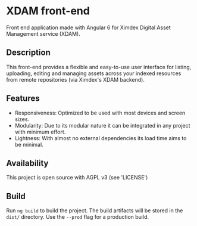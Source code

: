 # XDAM front-end

Front end application made with Angular 6 for Ximdex Digital Asset Management service (XDAM).

## Description

This front-end provides a flexible and easy-to-use user interface for listing, uploading, editing and managing assets across your indexed resources from remote repositories (via Ximdex's XDAM backend).

## Features

* Responsiveness: Optimized to be used with most devices and screen sizes.
* Modularity: Due to its modular nature it can be integrated in any project with minimum effort.
* Lightness: With almost no external dependencies its load time aims to be minimal.

## Availability

This project is open source with AGPL v3 (see 'LICENSE')

## Build

Run `ng build` to build the project. The build artifacts will be stored in the `dist/` directory. Use the `--prod` flag for a production build.
